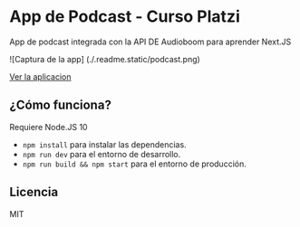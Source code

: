 # App de Podcast - Curso Platzi

App de podcast integrada con la API DE Audioboom para aprender Next.JS

![Captura de la app] (./.readme.static/podcast.png)

[Ver la aplicacion](https://podcasts-9jj4oj18r.vercel.app/)

## ¿Cómo funciona?

Requiere Node.JS 10

* `npm install` para instalar las dependencias.
* `npm run dev` para el entorno de desarrollo.
* `npm run build && npm start` para el entorno de producción.

## Licencia

MIT